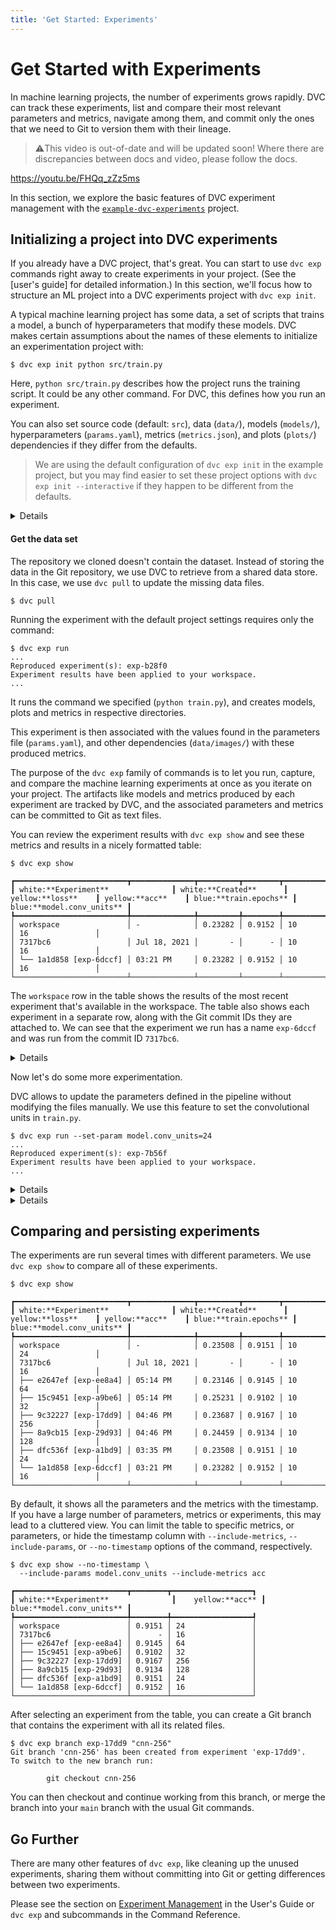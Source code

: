 ```yaml
---
title: 'Get Started: Experiments'
---
```


# Get Started with Experiments

In machine learning projects, the number of <abbr>experiments</abbr> grows
rapidly. DVC can track these experiments, list and compare their most relevant
parameters and metrics, navigate among them, and commit only the ones that we
need to Git to version them with their lineage.

> ⚠️This video is out-of-date and will be updated soon! Where there are
> discrepancies between docs and video, please follow the docs.

https://youtu.be/FHQq_zZz5ms

In this section, we explore the basic features of DVC experiment management with
the [`example-dvc-experiments`][ede] project.

[ede]: https://github.com/iterative/example-dvc-experiments

## Initializing a project into DVC experiments

If you already have a DVC project, that's great. You can start to use `dvc exp`
commands right away to create experiments in your project. (See the [user's
guide] for detailed information.) In this section, we'll focus how to structure
an ML project into a DVC experiments project with `dvc exp init`.

A typical machine learning project has some data, a set of scripts that trains a
model, a bunch of hyperparameters that modify these models. DVC makes certain
assumptions about the names of these elements to initialize an experimentation
project with:

```dvc
$ dvc exp init python src/train.py
```

Here, `python src/train.py` describes how the project runs the training script.
It could be any other command. For DVC, this defines how you run an experiment.

You can also set source code (default: `src`), data (`data/`), models
(`models/`), hyperparameters (`params.yaml`), metrics (`metrics.json`), and
plots (`plots/`) dependencies if they differ from the defaults.

> We are using the default configuration of `dvc exp init` in the example
> project, but you may find easier to set these project options with `dvc exp
> init --interactive` if they happen to be different from the defaults. 

<details>

### ⚙️ Installing the example project

You can run the commands in this document after cloning the repository,
installing the requirements, and pulling the data.

#### Clone the project and create virtual environment

Please clone the project and create a virtual environment.

> We strongly recommend to create a virtual environment to keep the libraries we
> use isolated from the rest of your system. This prevents version conflicts.

```dvc
$ git clone https://github.com/iterative/example-dvc-experiments -b get-started
$ cd example-dvc-experiments
$ virtualenv .venv
$ . .venv/bin/activate
$ python -m pip install -r requirements.txt
```

</details>

#### Get the data set

The repository we cloned doesn't contain the dataset. Instead of storing the
data in the Git repository, we use DVC to retrieve from a shared data store. In
this case, we use `dvc pull` to update the missing data files.

```dvc
$ dvc pull
```

Running the experiment with the default project settings requires only the
command:

```dvc
$ dvc exp run
...
Reproduced experiment(s): exp-b28f0
Experiment results have been applied to your workspace.
...
```

It runs the command we specified (`python train.py`), and creates models, plots
and metrics in respective directories.

This experiment is then associated with the values found in the parameters file
(`params.yaml`), and other dependencies (`data/images/`) with these produced
metrics.

The purpose of the `dvc exp` family of commands is to let you run, capture, and
compare the machine learning experiments at once as you iterate on your project.
The artifacts like models and metrics produced by each experiment are tracked by
DVC, and the associated parameters and metrics can be committed to Git as text
files.

You can review the experiment results with `dvc exp show` and see these metrics
and results in a nicely formatted table:

```dvc
$ dvc exp show
```

```dvctable
┏━━━━━━━━━━━━━━━━━━━━━━━━━┳━━━━━━━━━━━━━━┳━━━━━━━━━┳━━━━━━━━┳━━━━━━━━━━━━━━┳━━━━━━━━━━━━━━━━━━┓
┃ white:**Experiment**              ┃ white:**Created**      ┃ yellow:**loss**    ┃ yellow:**acc**    ┃ blue:**train.epochs** ┃ blue:**model.conv_units** ┃
┡━━━━━━━━━━━━━━━━━━━━━━━━━╇━━━━━━━━━━━━━━╇━━━━━━━━━╇━━━━━━━━╇━━━━━━━━━━━━━━╇━━━━━━━━━━━━━━━━━━┩
│ workspace               │ -            │ 0.23282 │ 0.9152 │ 10           │ 16               │
│ 7317bc6                 │ Jul 18, 2021 │       - │      - │ 10           │ 16               │
│ └── 1a1d858 [exp-6dccf] │ 03:21 PM     │ 0.23282 │ 0.9152 │ 10           │ 16               │
└─────────────────────────┴──────────────┴─────────┴────────┴──────────────┴──────────────────┘
```

The `workspace` row in the table shows the results of the most recent experiment
that's available in the <abbr>workspace</abbr>. The table also shows each
experiment in a separate row, along with the Git commit IDs they are attached
to. We can see that the experiment we run has a name `exp-6dccf` and was run
from the commit ID `7317bc6`.

<details>

### ℹ️ If you used `dvc repro` before

Earlier versions of DVC uses `dvc repro` to run the pipeline. If you already
have a DVC project, you may already be using `dvc repro`.

We use `dvc repro` to run the pipeline as found in the <abbr>workspace</abbr>.
All the parameters and dependencies are retrieved from the current workspace. It
doesn't use any specialized mechanism to track experiments.

When you have a large number of experiments that you don't want to commit all to
Git, it's better to use `dvc exp run`. It allows to change the parameters
quickly, can track the history of artifacts and has facilities to compare these
experiments easily.

</details>

Now let's do some more experimentation.

DVC allows to update the parameters defined in the pipeline without modifying
the files manually. We use this feature to set the convolutional units in
`train.py`.

```dvc
$ dvc exp run --set-param model.conv_units=24
...
Reproduced experiment(s): exp-7b56f
Experiment results have been applied to your workspace.
...
```

<details>

### ℹ️ More information about (Hyper)parameters and metrics

It's pretty common for data science pipelines to include configuration files
that define adjustable parameters to train a model, do pre-processing, etc. DVC
provides a mechanism for stages to depend on the values of specific sections of
such a file (YAML, JSON, TOML, and Python formats are supported).

The `train` stage is created with the following `dvc stage add` command. Notice
the arguments with `-p` option (short for `--params`)

```dvc
dvc stage add -n train \
                -d data/images/ \
                -d src/train.py \
                -p model.conv_units \
                -p train.epochs \
                -o models/model.h5 \
                --live metrics \
                python3 src/train.py
```

The `params` section defines the parameter dependencies of the `train` stage. By
default, DVC reads those values (`model.conv_units` and `train.epochs`) from
`params.yaml` file. You can also set the parameter file name by supplying it
before the parameter name, like `-p myparams.json:model.units`.

Here is the contents of `params.yaml` file:

```yaml
train:
  epochs: 10
model:
  conv_units: 16
```

When you use `--set-param`option for `dvc exp run`, DVC updates these values
with the values you set in the command line before running the experiment.

Metrics are what you use to evaluate your models. DVC allows any scalar values
to be used as metrics. It's able to track the metrics we defined in the code
with the Keras integration introduced recently. Before that, we were using
`--metrics` and `--metrics-no-cache` options of `dvc stage add` to define
metrics to DVC, and write the metrics in the code manually. Please see
`dvc metrics` for this kind of explicitly defined metrics.

</details>

<details>

### ⚙️ Run multiple experiments in parallel

Instead of running the experiments one-by-one, we can define them to run in a
batch. This is especially handy when you have long running experiments.

We add experiments to the queue using the `--queue` option of `dvc exp run`. We
also use `-S` (`--set-param`) to set a value for the parameter.

```dvc
$ dvc exp run --queue -S model.conv_units=32
Queued experiment '3cac8c6' for future execution.
$ dvc exp run --queue -S model.conv_units=64
Queued experiment '23660b6' for future execution.
$ dvc exp run --queue -S model.conv_units=128
Queued experiment '6591a57' for future execution.
$ dvc exp run --queue -S model.conv_units=256
Queued experiment '9109ea9' for future execution.
```

Next, run all (`--run-all`) queued experiments in parallel. You can specify the
number of parallel processes using `--jobs`:

```dvc
$ dvc exp run --run-all --jobs 2
```

</details>

## Comparing and persisting experiments

The experiments are run several times with different parameters. We use
`dvc exp show` to compare all of these experiments.

```dvc
$ dvc exp show
```

```dvctable
┏━━━━━━━━━━━━━━━━━━━━━━━━━┳━━━━━━━━━━━━━━┳━━━━━━━━━┳━━━━━━━━┳━━━━━━━━━━━━━━┳━━━━━━━━━━━━━━━━━━┓
┃ white:**Experiment**              ┃ white:**Created**      ┃ yellow:**loss**    ┃ yellow:**acc**    ┃ blue:**train.epochs** ┃ blue:**model.conv_units** ┃
┡━━━━━━━━━━━━━━━━━━━━━━━━━╇━━━━━━━━━━━━━━╇━━━━━━━━━╇━━━━━━━━╇━━━━━━━━━━━━━━╇━━━━━━━━━━━━━━━━━━┩
│ workspace               │ -            │ 0.23508 │ 0.9151 │ 10           │ 24               │
│ 7317bc6                 │ Jul 18, 2021 │       - │      - │ 10           │ 16               │
│ ├── e2647ef [exp-ee8a4] │ 05:14 PM     │ 0.23146 │ 0.9145 │ 10           │ 64               │
│ ├── 15c9451 [exp-a9be6] │ 05:14 PM     │ 0.25231 │ 0.9102 │ 10           │ 32               │
│ ├── 9c32227 [exp-17dd9] │ 04:46 PM     │ 0.23687 │ 0.9167 │ 10           │ 256              │
│ ├── 8a9cb15 [exp-29d93] │ 04:46 PM     │ 0.24459 │ 0.9134 │ 10           │ 128              │
│ ├── dfc536f [exp-a1bd9] │ 03:35 PM     │ 0.23508 │ 0.9151 │ 10           │ 24               │
│ └── 1a1d858 [exp-6dccf] │ 03:21 PM     │ 0.23282 │ 0.9152 │ 10           │ 16               │
└─────────────────────────┴──────────────┴─────────┴────────┴──────────────┴──────────────────┘
```

By default, it shows all the parameters and the metrics with the timestamp. If
you have a large number of parameters, metrics or experiments, this may lead to
a cluttered view. You can limit the table to specific metrics, or parameters, or
hide the timestamp column with `--include-metrics`, `--include-params`, or
`--no-timestamp` options of the command, respectively.

```dvc
$ dvc exp show --no-timestamp \
  --include-params model.conv_units --include-metrics acc
```

```dvctable
┏━━━━━━━━━━━━━━━━━━━━━━━━━┳━━━━━━━━┳━━━━━━━━━━━━━━━━━━┓
┃ white:**Experiment**              ┃    yellow:**acc** ┃ blue:**model.conv_units** ┃
┡━━━━━━━━━━━━━━━━━━━━━━━━━╇━━━━━━━━╇━━━━━━━━━━━━━━━━━━┩
│ workspace               │ 0.9151 │ 24               │
│ 7317bc6                 │      - │ 16               │
│ ├── e2647ef [exp-ee8a4] │ 0.9145 │ 64               │
│ ├── 15c9451 [exp-a9be6] │ 0.9102 │ 32               │
│ ├── 9c32227 [exp-17dd9] │ 0.9167 │ 256              │
│ ├── 8a9cb15 [exp-29d93] │ 0.9134 │ 128              │
│ ├── dfc536f [exp-a1bd9] │ 0.9151 │ 24               │
│ └── 1a1d858 [exp-6dccf] │ 0.9152 │ 16               │
└─────────────────────────┴────────┴──────────────────┘
```

After selecting an experiment from the table, you can create a Git branch that
contains the experiment with all its related files.

```dvc
$ dvc exp branch exp-17dd9 "cnn-256"
Git branch 'cnn-256' has been created from experiment 'exp-17dd9'.
To switch to the new branch run:

        git checkout cnn-256
```

You can then checkout and continue working from this branch, or merge the branch
into your `main` branch with the usual Git commands.

## Go Further

There are many other features of `dvc exp`, like cleaning up the unused
experiments, sharing them without committing into Git or getting differences
between two experiments.

Please see the section on
[Experiment Management](/doc/user-guide/experiment-management) in the User's
Guide or `dvc exp` and subcommands in the Command Reference.
